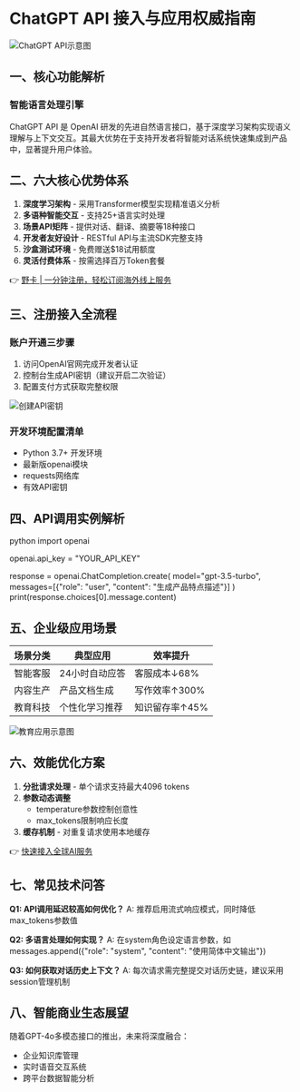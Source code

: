 # ChatGPT API 接入与应用权威指南

![ChatGPT API示意图](https://bbtdd.com/wp-content/uploads/img/286988993.webp)

## 一、核心功能解析
### 智能语言处理引擎
ChatGPT API 是 OpenAI 研发的先进自然语言接口，基于深度学习架构实现语义理解与上下文交互。其最大优势在于支持开发者将智能对话系统快速集成到产品中，显著提升用户体验。

## 二、六大核心优势体系
1. **深度学习架构** - 采用Transformer模型实现精准语义分析
2. **多语种智能交互** - 支持25+语言实时处理
3. **场景API矩阵** - 提供对话、翻译、摘要等18种接口
4. **开发者友好设计** - RESTful API与主流SDK完整支持
5. **沙盒测试环境** - 免费赠送$18试用额度
6. **灵活付费体系** - 按需选择百万Token套餐

👉 [野卡 | 一分钟注册，轻松订阅海外线上服务](https://bbtdd.com/yeka)

## 三、注册接入全流程
### 账户开通三步骤
1. 访问OpenAI官网完成开发者认证
2. 控制台生成API密钥（建议开启二次验证）
3. 配置支付方式获取完整权限

![创建API密钥](https://bbtdd.com/wp-content/uploads/img/6017187860.webp)

### 开发环境配置清单
- Python 3.7+ 开发环境
- 最新版openai模块
- requests网络库
- 有效API密钥

## 四、API调用实例解析
python
import openai

openai.api_key = "YOUR_API_KEY"

response = openai.ChatCompletion.create(
  model="gpt-3.5-turbo",
  messages=[{"role": "user", "content": "生成产品特点描述"}]
)
print(response.choices[0].message.content)


## 五、企业级应用场景
| 场景分类 | 典型应用 | 效率提升 |
|---------|---------|---------|
| 智能客服 | 24小时自动应答 | 客服成本↓68% |
| 内容生产 | 产品文档生成 | 写作效率↑300% |
| 教育科技 | 个性化学习推荐 | 知识留存率↑45% |

![教育应用示意图](https://bbtdd.com/wp-content/uploads/img/66778575621690.webp)

## 六、效能优化方案
1. **分批请求处理** - 单个请求支持最大4096 tokens
2. **参数动态调整** 
   - temperature参数控制创意性
   - max_tokens限制响应长度
3. **缓存机制** - 对重复请求使用本地缓存

👉 [快速接入全球AI服务](https://bbtdd.com/yeka)

## 七、常见技术问答
**Q1: API调用延迟较高如何优化？**
A: 推荐启用流式响应模式，同时降低max_tokens参数值

**Q2: 多语言处理如何实现？**
A: 在system角色设定语言参数，如 messages.append({"role": "system", "content": "使用简体中文输出"})

**Q3: 如何获取对话历史上下文？**
A: 每次请求需完整提交对话历史链，建议采用session管理机制

## 八、智能商业生态展望
随着GPT-4o多模态接口的推出，未来将深度融合：
- 企业知识库管理
- 实时语音交互系统
- 跨平台数据智能分析